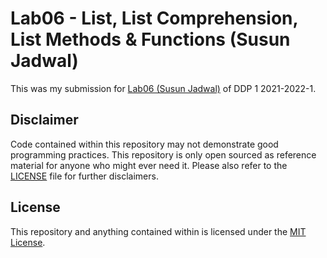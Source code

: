 # Lab06 - List, List Comprehension, List Methods & Functions (Susun Jadwal)

This was my submission for [Lab06 (Susun Jadwal)](https://docs.google.com/document/d/1noSACGdvW-8olyqK9qQsnMQUl3aicC0rWszb8RjUkCk/edit) of DDP 1 2021-2022-1. 

## Disclaimer
Code contained within this repository may not demonstrate good programming practices. This repository is only open sourced as reference material for anyone who might ever need it. 
Please also refer to the [LICENSE](LICENSE) file for further disclaimers.

## License
This repository and anything contained within is licensed under the [MIT License](LICENSE).
